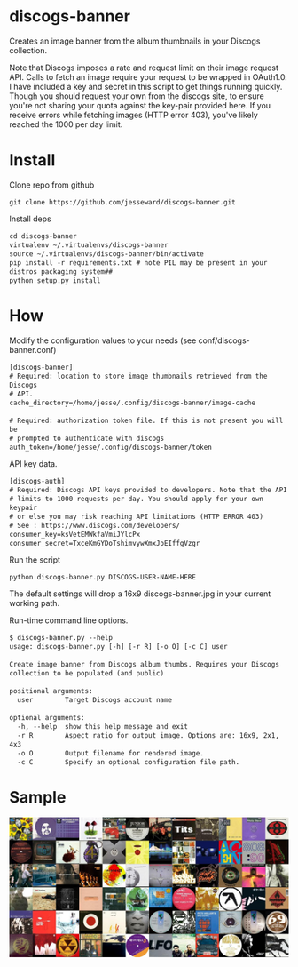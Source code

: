 discogs-banner
==============

Creates an image banner from the album thumbnails in your Discogs collection.

Note that Discogs imposes a rate and request limit on their image request API. Calls to fetch an image require your request to be wrapped in OAuth1.0. I have included a key and secret in this script to get things running quickly. Though you should request your own from the discogs site, to ensure you're not sharing your quota against the key-pair provided here. If you receive errors while fetching images (HTTP error 403), you've likely reached the 1000 per day limit.

Install
=======

Clone repo from github
```
git clone https://github.com/jesseward/discogs-banner.git
```

Install deps
```
cd discogs-banner
virtualenv ~/.virtualenvs/discogs-banner
source ~/.virtualenvs/discogs-banner/bin/activate
pip install -r requirements.txt # note PIL may be present in your distros packaging system##
python setup.py install
```

How
===
Modify the configuration values to your needs (see conf/discogs-banner.conf)
```
[discogs-banner]
# Required: location to store image thumbnails retrieved from the Discogs
# API. 
cache_directory=/home/jesse/.config/discogs-banner/image-cache

# Required: authorization token file. If this is not present you will be 
# prompted to authenticate with discogs
auth_token=/home/jesse/.config/discogs-banner/token
```
API key data.
```
[discogs-auth]
# Required: Discogs API keys provided to developers. Note that the API
# limits to 1000 requests per day. You should apply for your own keypair
# or else you may risk reaching API limitations (HTTP ERROR 403)
# See : https://www.discogs.com/developers/
consumer_key=ksVetEMWkfaVmiJYlcPx
consumer_secret=TxceKmGYDoTshimvywXmxJoEIffgVzgr
```

Run the script
```
python discogs-banner.py DISCOGS-USER-NAME-HERE
```
The default settings will drop a 16x9 discogs-banner.jpg in your current working path.

Run-time command line options.
```
$ discogs-banner.py --help
usage: discogs-banner.py [-h] [-r R] [-o O] [-c C] user

Create image banner from Discogs album thumbs. Requires your Discogs
collection to be populated (and public)

positional arguments:
  user        Target Discogs account name

optional arguments:
  -h, --help  show this help message and exit
  -r R        Aspect ratio for output image. Options are: 16x9, 2x1, 4x3
  -o O        Output filename for rendered image.
  -c C        Specify an optional configuration file path.

```

Sample
======
![](https://raw.githubusercontent.com/jesseward/discogs-banner/master/doc/discogs-banner.jpg)
